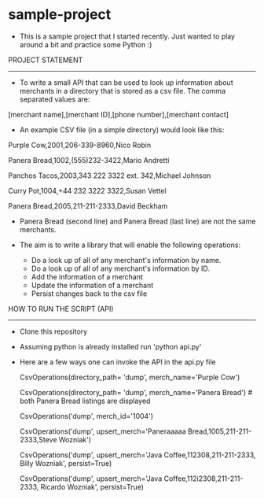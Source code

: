 sample-project
==============

* This is a sample project that I started recently. Just wanted to play around a bit and practice some Python :)


PROJECT STATEMENT
__________________


* To write a small API that can be used to look up information about merchants in a directory that is stored as a
  csv file. The comma separated values are:

[merchant name],[merchant ID],[phone number],[merchant contact]

* An example CSV file (in a simple directory) would look like this:

Purple Cow,2001,206-339-8960,Nico Robin

Panera Bread,1002,(555)232-3422,Mario Andretti

Panchos Tacos,2003,343 222 3322 ext. 342,Michael Johnson

Curry Pot,1004,+44 232 3222 3322,Susan Vettel

Panera Bread,2005,211-211-2333,David Beckham


* Panera Bread (second line) and Panera Bread (last line) are not the same merchants.

* The aim is to write a library that will enable the following operations:
  * Do a look up of all of any merchant's information by name.
  * Do a look up of all of any merchant's information by ID.
  * Add the information of a merchant
  * Update the information of a merchant
  * Persist changes back to the csv file



HOW TO RUN THE SCRIPT (API)
____________________________

* Clone this repository
* Assuming python is already installed run 'python api.py'
* Here are a few ways one can invoke the API in the api.py file

    CsvOperations(directory_path= 'dump', merch_name='Purple Cow')

    CsvOperations(directory_path= 'dump', merch_name='Panera Bread') # both Panera Bread listings are displayed

    CsvOperations('dump', merch_id='1004')

    CsvOperations('dump', upsert_merch='Paneraaaaa Bread,1005,211-211-2333,Steve Wozniak')

    CsvOperations('dump', upsert_merch='Java Coffee,112308,211-211-2333, Billy Wozniak', persist=True)

    CsvOperations('dump', upsert_merch='Java Coffee,112i2308,211-211-2333, Ricardo Wozniak', persist=True)

